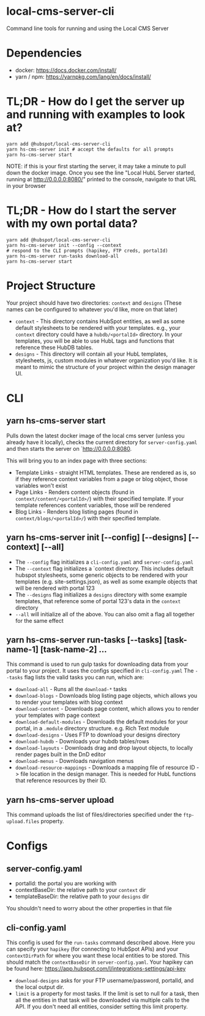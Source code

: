 # local-cms-server-cli
Command line tools for running and using the Local CMS Server

# Dependencies
- docker: https://docs.docker.com/install/
- yarn / npm: https://yarnpkg.com/lang/en/docs/install/

# TL;DR - How do I get the server up and running with examples to look at?
```
yarn add @hubspot/local-cms-server-cli
yarn hs-cms-server init # accept the defaults for all prompts
yarn hs-cms-server start
```
NOTE: if this is your first starting the server, it may take a minute to pull down the
docker image. Once you see the line "Local HubL Server started, running at http://0.0.0.0:8080/"
printed to the console, navigate to that URL in your browser

# TL;DR - How do I start the server with my own portal data?
```
yarn add @hubspot/local-cms-server-cli
yarn hs-cms-server init --config --context
# respond to the CLI prompts (hapikey, FTP creds, portalId)
yarn hs-cms-server run-tasks download-all
yarn hs-cms-server start
```

# Project Structure
Your project should have two directories: `context` and `designs` (These names can be configured to whatever you'd like, more on that later)
- `context` - This directory contains HubSpot entities, as well as some default stylesheets to be rendered with your templates. e.g., your `context` directory could have a `hubdb/<portalId>` directory. In your templates, you will be able to use HubL tags and functions that reference these HubDB tables.
- `designs` - This directory will contain all your HubL templates, stylesheets, js, custom modules in whatever organization you'd like. It is meant to mimic the structure of your project within the design manager UI.

# CLI
## yarn hs-cms-server start
Pulls down the latest docker image of the local cms server (unless you already have it locally), checks the current directory for `server-config.yaml` and then starts the server on `http://0.0.0.0:8080.

This will bring you to an index page with three sections:
- Template Links - straight HTML templates. These are rendered as is, so if they reference context variables from a page or blog object, those variables won't exist
- Page Links - Renders content objects (found in `context/content/<portalId>/`) with their specified template. If your template references content variables, those _will_ be rendered
- Blog Links - Renders blog listing pages (found in `context/blogs/<portalId>/`) with their specified template.

## yarn hs-cms-server init [--config] [--designs] [--context] [--all]
- The `--config` flag initializes a `cli-config.yaml` and `server-config.yaml`
- The `--context` flag initializes a `context directory. This includes default hubspot stylesheets, some generic objects to be rendered with your templates (e.g. site-settings.json), as well as some example objects that will be rendered with portal 123
- The `--designs` flag initializes a `designs` directory with some example templates, that reference some of portal 123's data in the `context` directory
- `--all` will initialize all of the above. You can also omit a flag all together for the same effect

## yarn hs-cms-server run-tasks [--tasks] [task-name-1] [task-name-2] ...
This command is used to run gulp tasks for downloading data from your portal to your project. It uses the configs specified in `cli-config.yaml`
The `--tasks` flag lists the valid tasks you can run, which are:
- `download-all` - Runs all the `download-*` tasks
- `download-blogs` - Downloads blog listing page objects, which allows you to render your templates with blog context
- `download-content` - Downloads page content, which allows you to render your templates with page context
- `download-default-modules` - Downloads the default modules for your portal, in a `.module` directory structure. e.g. Rich Text module
- `download-designs` - Uses FTP to download your designs directory
- `download-hubdb` - Downloads your hubdb tables/rows
- `download-layouts` - Downloads drag and drop layout objects, to locally render pages built in the DnD editor
- `download-menus` - Downloads navigation menus
- `download-resource-mappings` - Downloads a mapping file of resource ID -> file location in the design manager. This is needed for HubL functions that reference resources by their ID.

## yarn hs-cms-server upload
This command uploads the list of files/directories specified under the `ftp-upload.files` property.

# Configs
## server-config.yaml
- portalId: the portal you are working with
- contextBaseDir: the relative path to your `context` dir
- templateBaseDir: the relative path to your `designs` dir

You shouldn't need to worry about the other properties in that file

## cli-config.yaml
This config is used for the `run-tasks` command described above. Here you can specify your `hapikey` (for connecting to HubSpot APIs) and your `contextDirPath` for where you want these local entities to be stored. This should match the `contextBaseDir` in `server-config.yaml`. Your hapikey can be found here: https://app.hubspot.com/l/integrations-settings/api-key

- `download-designs` asks for your FTP username/password, portalId, and the local output dir.
- `limit` is a property for most tasks. If the limit is set to null for a task, then all the entities in that task will be downloaded via multiple calls to the API. If you don't need all entities, consider setting this limit property.
